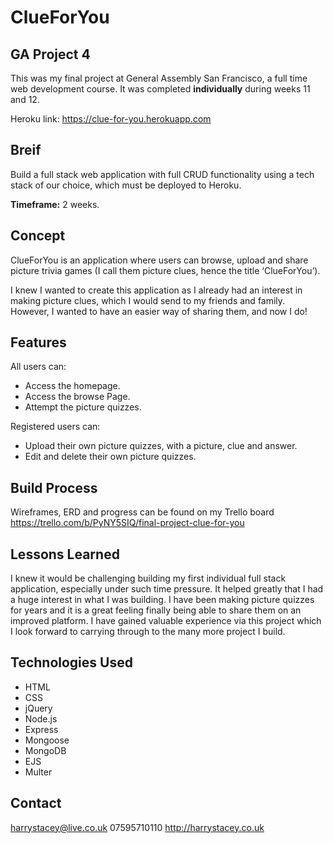 # ClueForYou

## GA Project 4

This was my final project at General Assembly San Francisco, a full time web development course. It was completed __individually__ during weeks 11 and 12. 

Heroku link: https://clue-for-you.herokuapp.com

## Breif

Build a full stack web application with full CRUD functionality using a tech stack of our choice, which must be deployed to Heroku. 

__Timeframe:__ 2 weeks. 

## Concept

ClueForYou is an application where users can browse, upload and share picture trivia games (I call them picture clues, hence the title ‘ClueForYou’). 

I knew I wanted to create this application as I already had an interest in making picture clues, which I would send to my friends and family. However, I wanted to have an easier way of sharing them, and now I do!

## Features

All users can: 

* Access the homepage.
* Access the browse Page.
* Attempt the picture quizzes.

Registered users can:

* Upload their own picture quizzes, with a picture, clue and answer.
* Edit and delete their own picture quizzes.

## Build Process

Wireframes, ERD and progress can be found on my Trello board https://trello.com/b/PyNY5SIQ/final-project-clue-for-you

## Lessons Learned

I knew it would be challenging building my first individual full stack application, especially under such time pressure. It helped greatly that I had a huge interest in what I was building. I have been making picture quizzes for years and it is a great feeling finally being able to share them on an improved platform. I have gained valuable experience via this project which I look forward to carrying through to the many more project I build. 


## Technologies Used 

* HTML
* CSS
* jQuery
* Node.js
* Express
* Mongoose
* MongoDB
* EJS
* Multer

## Contact 

harrystacey@live.co.uk
07595710110
http://harrystacey.co.uk


